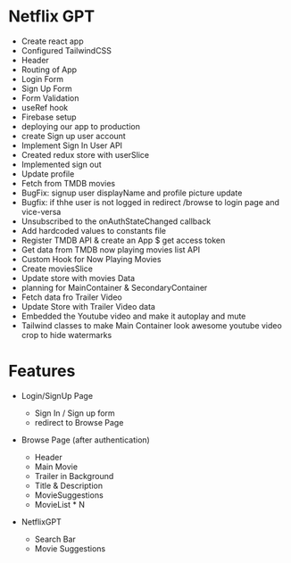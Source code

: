 # Netflix GPT

- Create react app
- Configured TailwindCSS
- Header
- Routing of App
- Login Form
- Sign Up Form
- Form Validation
- useRef hook
- Firebase setup
- deploying our app to production
- create Sign up user account
- Implement Sign In User API
- Created redux store with userSlice
- Implemented sign out
- Update profile
- Fetch from TMDB movies
- BugFix: signup user displayName and profile picture update
- Bugfix: if thhe user is not logged in redirect /browse to login page and vice-versa
- Unsubscribed to the onAuthStateChanged callback
- Add hardcoded values to constants file
- Register TMDB API & create an App $ get access token
- Get data from TMDB now playing movies list API
- Custom Hook for Now Playing Movies
- Create moviesSlice
- Update store with movies Data
- planning for MainContainer & SecondaryContainer
- Fetch data fro Trailer Video
- Update Store with Trailer Video data
- Embedded the Youtube video and make it autoplay and mute
- Tailwind classes to make Main Container look awesome youtube video crop to hide watermarks

# Features

- Login/SignUp Page

  - Sign In / Sign up form
  - redirect to Browse Page

- Browse Page (after authentication)

  - Header
  - Main Movie
  - Trailer in Background
  - Title & Description
  - MovieSuggestions
  - MovieList \* N

- NetflixGPT

  - Search Bar
  - Movie Suggestions

